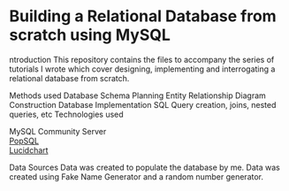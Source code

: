 # Building a Relational Database from scratch using MySQL
ntroduction
This repository contains the files to accompany the series of tutorials I wrote which cover designing, implementing and interrogating a relational database from scratch.

Methods used
Database Schema Planning
Entity Relationship Diagram Construction
Database Implementation
SQL Query creation, joins, nested queries, etc
Technologies used

MySQL Community Server  
[PopSQL](https://www.test.com)  
[Lucidchart](https://lucid.app/)  

Data Sources
Data was created to populate the database by me. Data was created using Fake Name Generator and a random number generator.